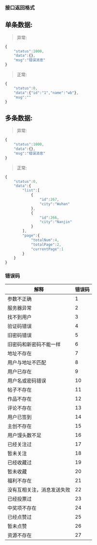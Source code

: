 ### 接口返回格式

## 单条数据:
> 异常:
```javascript
{ 
    "status":1000,
    "data":{},
    "msg":"错误消息"
}
```
> 正常:
```javascript
{
    "status":0,
    "data":{"id":"1","name":"wb"},
    "msg":""
}
```
## 多条数据:
> 异常:
```javascript
{
    "status":1000,
    "data":{},
    "msg":"错误消息"
}
```
> 正常:
```javascript
{
    "status":0,
    "data":{
        "list":[
            {
                "id":267,
                "city":"Wuhan"
            },
            {
                "id":266,
                "city":"Nanjin"
            }
        ],
        "page":{
            "totalNum":4,
            "totalPage":2,
            "currentPage":1
        }
    }
}
```

### 错误码
| 解释|错误码 |
| --- | --- | 
|参数不正确|1|
|服务器异常|2|
|找不到用户|3|
|验证码错误|4|
|旧密码错误|5|
|旧密码和新密码不能一样|6|
|地址不存在|7|
|用户与地址不匹配|8|
|用户已存在|9|
|用户名或密码错误|10|
|帖子不存在|11|
|作品不存在|12|
|评论不存在|13|
|用户已签到|14|
|主创不存在|15|
|用户馒头数不足|16|
|已经关注过|17|
|暂未关注|18|
|已经收藏过|19|
|暂未收藏|20|
|福利不存在|21|
|没有互相关注，消息发送失败|22|
|已经投票过|23|
|中奖项不存在|24|
|已经点赞过|25|
|暂未点赞|26|
|资源不存在|27|